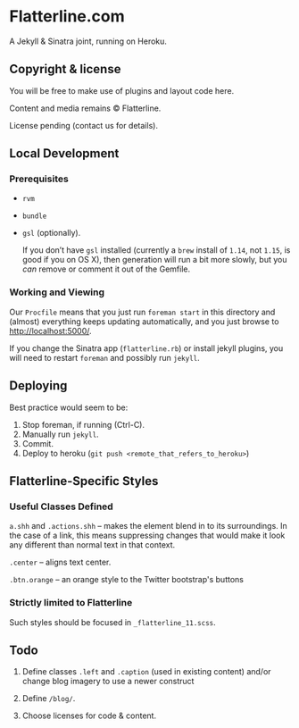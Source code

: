 Flatterline.com
===============

A Jekyll & Sinatra joint, running on Heroku.

Copyright & license
-------------------

You will be free to make use of plugins and layout code here.

Content and media remains © Flatterline.

License pending (contact us for details).

Local Development
-----------------

### Prerequisites

- `rvm`
- `bundle`
- `gsl` (optionally).
	
	If you don’t have `gsl` installed (currently a `brew` install of `1.14`, not `1.15`, is good if you on OS X), then generation will run a bit more slowly, but you _can_ remove or comment it out of the Gemfile.

### Working and Viewing

Our `Procfile` means that you just run `foreman start` in this directory
and (almost) everything keeps updating automatically,
and you just browse to
<http://localhost:5000/>.

If you change the Sinatra app (`flatterline.rb`) or install jekyll plugins,
you will need to restart `foreman` and possibly run `jekyll`.

## Deploying

Best practice would seem to be:

1. Stop foreman, if running (Ctrl-C).
2. Manually run `jekyll`.
3. Commit.
4. Deploy to heroku (`git push <remote_that_refers_to_heroku>`)

Flatterline-Specific Styles
---------------------------

### Useful Classes Defined

`a.shh` and `.actions.shh`  – makes the element blend in to its surroundings. In the case of a link, this means suppressing changes that would make it look any different than normal text in that context.

`.center` – aligns text center.

`.btn.orange` – an orange style to the Twitter bootstrap's buttons

### Strictly limited to Flatterline

Such styles should be focused in `_flatterline_11.scss`.

Todo
----

1. Define classes `.left` and `.caption` (used in existing content) and/or change blog imagery to use a newer construct

2. Define `/blog/`.

3. Choose licenses for code & content.